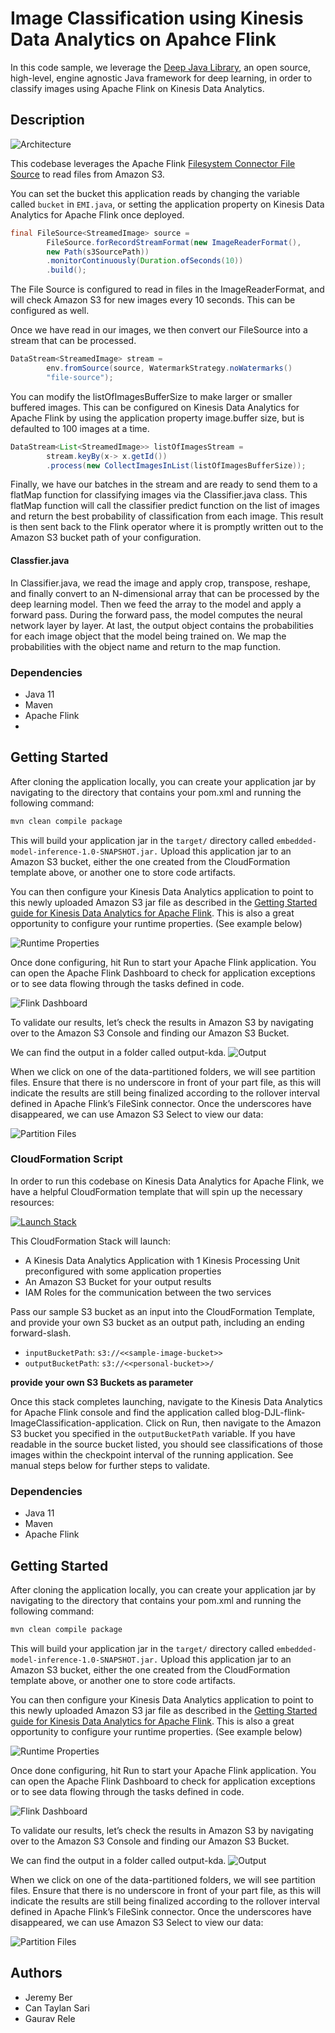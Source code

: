 # Image Classification using Kinesis Data Analytics on Apahce Flink

In this code sample, we leverage the [Deep Java Library](https://djl.ai/), an open source, high-level, engine agnostic Java framework for deep learning, in order to classify images using Apache Flink on Kinesis Data Analytics.

## Description

![Architecture](img/Picture1.png)

This codebase leverages the Apache Flink [Filesystem Connector File Source](https://nightlies.apache.org/flink/flink-docs-master/docs/connectors/datastream/filesystem/#file-source) to read files from Amazon S3.

You can set the bucket this application reads by changing the variable called `bucket` in `EMI.java`, or setting the application property on Kinesis Data Analytics for Apache Flink once deployed.

```java
final FileSource<StreamedImage> source =
        FileSource.forRecordStreamFormat(new ImageReaderFormat(),
        new Path(s3SourcePath))
        .monitorContinuously(Duration.ofSeconds(10))
        .build();
```

The File Source is configured to read in files in the ImageReaderFormat, and will check Amazon S3 for new images every 10 seconds. This can be configured as well.

Once we have read in our images, we then convert our FileSource into a stream that can be processed.

```java
DataStream<StreamedImage> stream =
        env.fromSource(source, WatermarkStrategy.noWatermarks()
        "file-source");
```

You can modify the listOfImagesBufferSize to make larger or smaller
buffered images. This can be configured on Kinesis Data Analytics
for Apache Flink by using the application property image.buffer
size, but is defaulted to 100 images at a time.

```java
DataStream<List<StreamedImage>> listOfImagesStream =
        stream.keyBy(x-> x.getId())
        .process(new CollectImagesInList(listOfImagesBufferSize));
```

Finally, we have our batches in the stream and are ready to send them to a flatMap function for classifying images via the
Classifier.java class. This flatMap function will call the
classifier predict function on the list of images and return the
best probability of classification from each image. This result is
then sent back to the Flink operator where it is promptly written
out to the Amazon S3 bucket path of your configuration.

#### Classfier.java
In Classifier.java, we read the image and apply crop, transpose, reshape, and finally convert to an N-dimensional array that can be processed by the deep learning model. Then we feed the array to the model and apply a forward pass. During the forward pass, the model computes the neural network layer by layer. At last, the output object contains the probabilities for each image object that the model being trained on. We map the probabilities with the object name and return to the map function.

### Dependencies

- Java 11
- Maven
- Apache Flink
-
## Getting Started
After cloning the application locally, you can create your application jar by navigating to the directory that contains your pom.xml and running the following command:

```bash
mvn clean compile package
```

This will build your application jar in the `target/` directory called `embedded-model-inference-1.0-SNAPSHOT.jar.` Upload this application jar to an Amazon S3 bucket, either the one created from the CloudFormation template above, or another one to store code artifacts.

You can then configure your Kinesis Data Analytics application to point to this newly uploaded Amazon S3 jar file as described in the [Getting Started guide for Kinesis Data Analytics for Apache Flink](https://docs.aws.amazon.com/kinesisanalytics/latest/java/get-started-exercise.html#get-started-exercise-6). This is also a great opportunity to configure your runtime properties. (See example below)

![Runtime Properties](img/runtime-properties.png)

Once done configuring, hit Run to start your Apache Flink application. You can open the Apache Flink Dashboard to check for application exceptions or to see data flowing through the tasks defined in code.

![Flink Dashboard](img/flink-dashboard.png)

To validate our results, let’s check the results in Amazon S3 by navigating over to the Amazon S3 Console and finding our Amazon S3 Bucket.

We can find the output in a folder called output-kda.
![Output](img/output.png)

When we click on one of the data-partitioned folders, we will see partition files. Ensure that there is no underscore in front of your part file, as this will indicate the results are still being finalized according to the rollover interval defined in Apache Flink’s FileSink connector. Once the underscores have disappeared, we can use Amazon S3 Select to view our data:

![Partition Files](img/partition-files.png)

### CloudFormation Script

In order to run this codebase on Kinesis Data Analytics for Apache Flink, we have a helpful CloudFormation template that will spin up the necessary resources:

[![Launch Stack](img/launch-stack.png)](https://us-east-1.console.aws.amazon.com/cloudformation/home?region=us-east-1#/stacks/create/review?templateURL=https://aws-blogs-artifacts-public.s3.amazonaws.com/artifacts/BDB-3098/BlogStack.template.json&stackName=ImageClassificationKDA&param_inputBucketPath=s3://aws-blogs-artifacts-public/artifacts/BDB-3098/images/)

This CloudFormation Stack will launch:
- A Kinesis Data Analytics Application with 1 Kinesis Processing Unit preconfigured with some application properties
- An Amazon S3 Bucket for your output results
- IAM Roles for the communication between the two services

Pass our sample S3 bucket as an input into the CloudFormation Template, and provide your own S3 bucket as an output path, including an ending forward-slash.

- `inputBucketPath`: `s3://<<sample-image-bucket>>`
- `outputBucketPath`: `s3://<<personal-bucket>>/`

**provide your own S3 Buckets as parameter**

Once this stack completes launching, navigate to the Kinesis Data Analytics for Apache Flink console and find the application called blog-DJL-flink-ImageClassification-application. Click on Run, then navigate to the Amazon S3 bucket you specified in the `outputBucketPath` variable. If you have readable in the source bucket listed, you should see classifications of those images within the checkpoint interval of the running application. See manual steps below for further steps to validate.

### Dependencies

- Java 11
- Maven
- Apache Flink

## Getting Started
After cloning the application locally, you can create your application jar by navigating to the directory that contains your pom.xml and running the following command:

```bash
mvn clean compile package
```

This will build your application jar in the `target/` directory called `embedded-model-inference-1.0-SNAPSHOT.jar.` Upload this application jar to an Amazon S3 bucket, either the one created from the CloudFormation template above, or another one to store code artifacts.

You can then configure your Kinesis Data Analytics application to point to this newly uploaded Amazon S3 jar file as described in the [Getting Started guide for Kinesis Data Analytics for Apache Flink](https://docs.aws.amazon.com/kinesisanalytics/latest/java/get-started-exercise.html#get-started-exercise-6). This is also a great opportunity to configure your runtime properties. (See example below)

![Runtime Properties](img/runtime-properties.png)

Once done configuring, hit Run to start your Apache Flink application. You can open the Apache Flink Dashboard to check for application exceptions or to see data flowing through the tasks defined in code.

![Flink Dashboard](img/flink-dashboard.png)

To validate our results, let’s check the results in Amazon S3 by navigating over to the Amazon S3 Console and finding our Amazon S3 Bucket.

We can find the output in a folder called output-kda.
![Output](img/output.png)

When we click on one of the data-partitioned folders, we will see partition files. Ensure that there is no underscore in front of your part file, as this will indicate the results are still being finalized according to the rollover interval defined in Apache Flink’s FileSink connector. Once the underscores have disappeared, we can use Amazon S3 Select to view our data:

![Partition Files](img/partition-files.png)

## Authors

- Jeremy Ber
- Can Taylan Sari
- Gaurav Rele